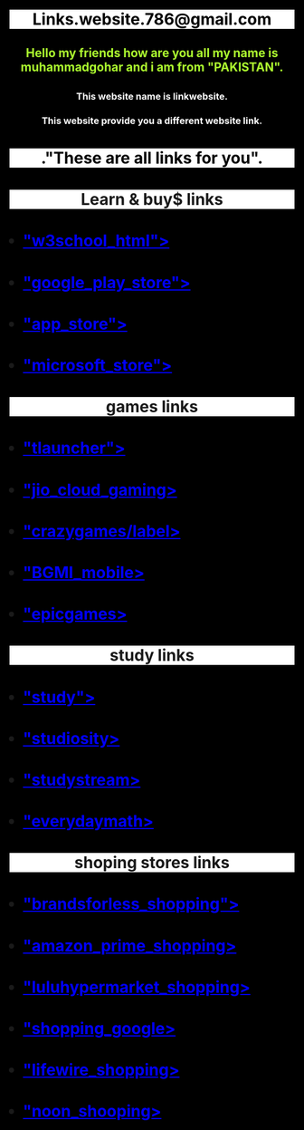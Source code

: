 <!DOCTYPE html>
<html lang="en">
<head>
    <meta charset="UTF-8">
    <meta http-equiv="X-UA-Compatible" content="IE=edge">
    <meta name="viewport" content="width=device-width, initial-scale=1.0">
    <title>link_website</title>
</head>
<STYle>
    #hedi1{TEXT-align:center;}
    #hedi1{-webkit-text-fill-color:black;}
    #hedi1{background-color:white;}
    #p1{TEXT-align:center;}
    #p1{-webkit-text-fill-color:greenyellow;}
    #p2{TEXT-align:center;}
    #p2{-webkit-text-fill-color:black;}
    #p2{background-color:white;}
    html{background-color: black;}
    #a{-webkit-text-fill-color: blue;}
   #p{-webkit-text-fill-color: white;}
   #p{-webkit-text-fill-color: white;}
   #p{text-align: center;}
   #w{text-align: center;}
   #w{background-color:white;}
</STYLE>
<body>
         <h1 id="hedi1"> Links.website.786@gmail.com  </h1>
         <h2><p id="p1"> Hello my friends how are you all my name is muhammadgohar and i am from "PAKISTAN". </p><h2>
            <h3><p id="p">This website name is linkwebsite.</p></h3>
            <h3><p id="p">This website provide you a different website link.</p></h3>
 <h1><p id="p2"> ."These are all links for you". </p></h1>
 <h1 id="w"> Learn & buy$ links </h1>
 <ul>
    <h1><li><a id="a" href="https://www.w3schools.com/html/"><label>"w3school_html"></label></a></li></h1>
    <h1><li><a id="a" href="https://play.google.com/store/games?pli=1"><label>"google_play_store"></label></a></li></h1>
    <h1><li><a id="a" href="https://www.apple.com/app-store/"><label>"app_store"></label></a></li></h1>
    <h1><li><a id="a" href="https://www.microsoft.com/en-ww/store/"><label>"microsoft_store"></label></a></li></h1>
 </ul>
 <h1 id="w"> games links </h1>
 <ul>
 <h1><li><a id="a" href="https://tlauncher.org/"><label>"tlauncher"></label></a></li></h1>
 <h1><li><a id="a" href="https://cloud.jiogames.com/"><label>"jio_cloud_gaming></label></a></li></h1>
 <h1><li><a id="a" href="https://www.crazygames.com/game/link"><label>"crazygames/label></a></li></h1>
 <h1><li><a id="a" href="https://www.battlegroundsmobileindia.com/"><label>"BGMI_mobile></label></a></li></h1>
 <h1><li><a id="a" href="https://www.epicgames.com/site/en-US/home"><label>"epicgames></label></a></li></h1>
 </ul>
 <h1 id="w"> study links </h1>
 <ul>
    <h1><li><a id="a" href="https://studylink.com/"><label>"study"></label></a></li></h1>
    <h1><li><a id="a" href="https://www.studiosity.com/blog/"><label>"studiosity></label></a></li></h1>
    <h1><li><a id="a" href="https://www.studystream.live/home"><label>"studystream></a></li></h1>
        <h1><li><a id="a" href="https://everydaymath.uchicago.edu/"><label>"everydaymath></a></li></h1>
 </ul>
 <h1 id="w"> shoping stores links </h1>
 <ul>
    <h1><li><a id="a" href="https://www.brandsforless.com/en-ae/?msclkid=97b0dd1d90f51b9e2616b935cea6d47c"><label>"brandsforless_shopping"></label></a></li></h1>
    <h1><li><a id="a" href="https://www.amazon.com/"><label>"amazon_prime_shopping></label></a></li></h1>
    <h1><li><a id="a" href="https://www.luluhypermarket.com/en-ae"><label>"luluhypermarket_shopping></a></li></h1>
        <h1><li><a id="a" href="https://shopping.google.com/?pli=1"><label>"shopping_google></label></a></li></h1>
        <h1><li><a id="a" href="https://www.lifewire.com/shopping-sites-online-3482901"><label>"lifewire_shopping></a></li></h1>
            <h1><li><a id="a" href="https://www.noon.com/uae-en/"><label>"noon_shooping></a></li></h1>
 </ul>
 </body>
</html>
